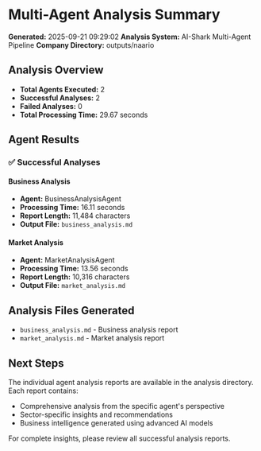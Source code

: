 # Multi-Agent Analysis Summary

**Generated:** 2025-09-21 09:29:02
**Analysis System:** AI-Shark Multi-Agent Pipeline
**Company Directory:** outputs/naario

## Analysis Overview

- **Total Agents Executed:** 2
- **Successful Analyses:** 2
- **Failed Analyses:** 0
- **Total Processing Time:** 29.67 seconds

## Agent Results

### ✅ Successful Analyses

#### Business Analysis
- **Agent:** BusinessAnalysisAgent
- **Processing Time:** 16.11 seconds
- **Report Length:** 11,484 characters
- **Output File:** `business_analysis.md`

#### Market Analysis
- **Agent:** MarketAnalysisAgent
- **Processing Time:** 13.56 seconds
- **Report Length:** 10,316 characters
- **Output File:** `market_analysis.md`


## Analysis Files Generated

- `business_analysis.md` - Business analysis report
- `market_analysis.md` - Market analysis report

## Next Steps

The individual agent analysis reports are available in the analysis directory. Each report contains:
- Comprehensive analysis from the specific agent's perspective
- Sector-specific insights and recommendations
- Business intelligence generated using advanced AI models

For complete insights, please review all successful analysis reports.
